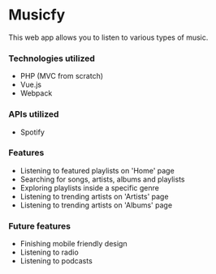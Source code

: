 # Musicfy

This web app allows you to listen to various types of music.

### Technologies utilized
- PHP (MVC from scratch)
- Vue.js
- Webpack

### APIs utilized
- Spotify

### Features
- Listening to featured playlists on 'Home' page
- Searching for songs, artists, albums and playlists
- Exploring playlists inside a specific genre
- Listening to trending artists on 'Artists' page
- Listening to trending artists on 'Albums' page

### Future features
- Finishing mobile friendly design
- Listening to radio
- Listening to podcasts
